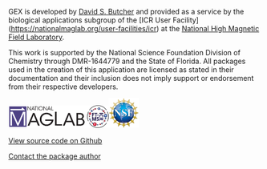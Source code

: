 


GEX is developed by [David S.
Butcher](http://www.davidsbutcher.com) and provided as a service by the
biological applications subgroup of the [ICR User Facility]
(https://nationalmaglab.org/user-facilities/icr) at the [National High Magnetic
Field Laboratory](http://www.nationalmaglab.org).

This work is supported by the National Science Foundation Division of Chemistry through DMR-1644779 and the State of Florida. All packages used in the creation of this application are licensed as stated in their documentation and their inclusion does not imply support or endorsement from their respective developers. 

![NHMFL Logo](www/icr-shinyproxy-header.png)![NSF Logo](www/NSF_logo_header.png)

<i class="fab fa-github fa-3x"></i> [View source
code on Github](http://github.com/davidsbutcher/GEX)

<i class="fa fa-envelope fa-3x"></i> [Contact the
package author](mailto:dbutcher@magnet.fsu.edu)
